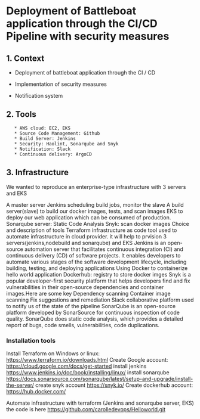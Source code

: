 # Deployment of Battleboat application through the CI/CD Pipeline with security measures

## 1. **Context**
   
   * Deployment of battleboat application through the CI / CD
   
   * Implementation of security measures
   
   * Notification system

## 2. **Tools**
       * AWS cloud: EC2, EKS                                     
       * Source Code Management: Github
       * Build Server: Jenkins 
       * Security: Haolint, Sonarqube and Snyk                                         
       * Notification: Slack
       * Continuous delivery: ArgoCD                                        
       
## 3. **Infrastructure**
We wanted to reproduce an enterprise-type infrastructure with 3 servers and EKS

A master server Jenkins scheduling build jobs, monitor the slave
A build server(slave) to build our docker images, tests, and scan images
EKS  to deploy our web application which can be consumed of production.
Sonarqube server: Static Code Analysis
Snyk: scan docker images
Choice and description of tools
Terraform infrastructure as code tool used to automate infrastructure in cloud provider. it will help to prvision 3 servers(jenkins,nodebuild and sonarqube) and EKS
Jenkins is an open-source automation server that facilitates continuous integration (CI) and continuous delivery (CD) of software projects. It enables developers to automate various stages of the software development lifecycle, including building, testing, and deploying applications
Using Docker to containerize hello world application
Dockerhub: registry to store docker imges
Snyk is a popular developer-first security platform that helps developers find and fix vulnerabilities in their open-source dependencies and container images.Here are some key
Dependency scanning
Container image scanning
Fix suggestions and remediation
Slack collaborative platform used to notify us of the state of the pipeline
SonarQube is an open-source platform developed by SonarSource for continuous inspection of code quality. SonarQube does static code analysis, which provides a detailed report of bugs, code smells, vulnerabilities, code duplications.
### Installation tools
Install Terraform on Windows or linux: https://www.terraform.io/downloads.html
Create Google account: https://cloud.google.com/docs/get-started
install jenkins https://www.jenkins.io/doc/book/installing/linux/
install sonarqube https://docs.sonarsource.com/sonarqube/latest/setup-and-upgrade/install-the-server/
create snyk account https://snyk.io/
Create dockerhub account: https://hub.docker.com/

Automate infrastructure with terraform (Jenkins and sonarqube server, EKS) the code is here https://github.com/carolledevops/Helloworld.git

